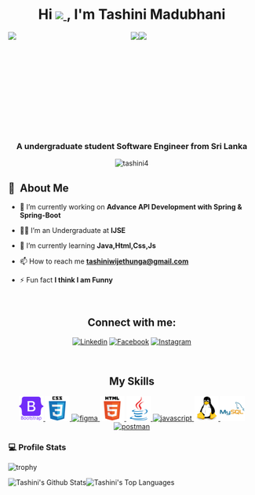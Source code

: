 <h1 align="center">Hi <a href="https://github.com/Bouaskaoun" target="_self">
		<img src="https://media.giphy.com/media/hvRJCLFzcasrR4ia7z/giphy.gif" width="30">
	</a>, I'm Tashini Madubhani</h1>
 <div style ="display:flex;" align="center">
  <img src="https://drive.google.com/uc?id=1z7qDiym-ygiSM3F4u1xDKgxSeH0-qAfM" style="width:250px"/>
  <img src="https://drive.google.com/uc?id=1qzjjmpa6oY9a3xq3mCqWoufaMO5LgDMs" style="height:200px"/>
  <img src="https://drive.google.com/uc?id=14xqv5Vq1iSHgQblRQwoVmMGU7XPq05u4" style="width:230px"/>
</div>

<h3 align="center">A  undergraduate student Software Engineer from Sri Lanka</h3>

<p align="center"> <img src="https://komarev.com/ghpvc/?username=tashini4&label=Profile%20views&color=0e75b6&style=flat" alt="tashini4" /> </p>

 ## 🧭 &nbsp;About Me
- 🔭 I’m currently working on **Advance API Development with Spring & Spring-Boot**
- 🧑‍🎓 I’m an Undergraduate at **IJSE**

- 🌱 I’m currently learning **Java,Html,Css,Js**

- 📫 How to reach me **tashiniwijethunga@gmail.com**

- ⚡ Fun fact **I think I am Funny**
 <br>
 

<h2 align="center">Connect with me: </h2>
<p align="center">
  <a href="https://www.linkedin.com/in/tashini-wijethunga-9474b02b2/"><img alt="Linkedin" title="Tashini's Linkedin" src="https://img.shields.io/badge/LinkedIn-0077B5?style=for-the-badge&logo=linkedin&logoColor=white"></a>
  <a href=https://www.facebook.com/profile.php?id=100074339687176&mibextid=ZbWKwL"><img alt="Facebook" title="Tashini's FB" src="https://img.shields.io/badge/Facebook-1877F2?style=for-the-badge&logo=facebook&logoColor=white"></a>
  <a href="[https://instagram.com/bad_boy_official2](https://www.instagram.com/tashimadu?igsh=NngxMjdkZzQ3eDYw)"><img alt="Instagram" title="Tashini's Instagram" src="https://img.shields.io/badge/Instagram-E4405F?style=for-the-badge&logo=instagram&logoColor=white"></a>
 </p>
 <br>


<h2 align="center">My Skills</h2>
<p align="center"> <a href="https://getbootstrap.com" target="_blank" rel="noreferrer"> <img src="https://raw.githubusercontent.com/devicons/devicon/master/icons/bootstrap/bootstrap-plain-wordmark.svg" alt="bootstrap" width="50" height="50"/> </a> <a href="https://www.w3schools.com/css/" target="_blank" rel="noreferrer"> <img src="https://raw.githubusercontent.com/devicons/devicon/master/icons/css3/css3-original-wordmark.svg" alt="css3" width="50" height="50"/> </a> <a href="https://www.figma.com/" target="_blank" rel="noreferrer"> <img src="https://www.vectorlogo.zone/logos/figma/figma-icon.svg" alt="figma" width="50" height="50"/> </a> <a href="https://www.w3.org/html/" target="_blank" rel="noreferrer"> <img src="https://raw.githubusercontent.com/devicons/devicon/master/icons/html5/html5-original-wordmark.svg" alt="html5" width="50" height="50"/> </a> <a href="https://www.java.com" target="_blank" rel="noreferrer"> <img src="https://raw.githubusercontent.com/devicons/devicon/master/icons/java/java-original.svg" alt="java" width="50" height="50"/> </a> <a href="https://developer.mozilla.org/en-US/docs/Web/JavaScript" target="_blank" rel="noreferrer"> <img src="https://github.com/Scar1109/skill-icons/blob/main/icons/JavaScript.svg" alt="javascript" width="50" height="50"/> </a> <a href="https://www.linux.org/" target="_blank" rel="noreferrer"> <img src="https://raw.githubusercontent.com/devicons/devicon/master/icons/linux/linux-original.svg" alt="linux" width="50" height="50"/> </a> <a href="https://www.mysql.com/" target="_blank" rel="noreferrer"> <img src="https://raw.githubusercontent.com/devicons/devicon/master/icons/mysql/mysql-original-wordmark.svg" alt="mysql" width="50" height="50"/> </a> <a href="https://postman.com" target="_blank" rel="noreferrer"> <img src="https://www.vectorlogo.zone/logos/getpostman/getpostman-icon.svg" alt="postman" width="50" height="50"/> </a> </p>

### 💻 Profile Stats
![trophy](https://github-profile-trophy.vercel.app/?username=Tashini4&row=1&no-bg=true)
<br>

<img alt="Tashini's Github Stats" src="https://github-readme-stats.vercel.app/api/?username=Tashini4&show_icons=true&include_all_commits=true&count_private=true&theme=react&hide_border=true&bg_color=1F222E&title_color=F85D7F&icon_color=F8D866" height="192px"/><img alt="Tashini's Top Languages" src="https://github-readme-stats.vercel.app/api/top-langs/?username=Tashini4&langs_count=8&layout=compact&theme=react&hide_border=true&bg_color=1F222E&title_color=F85D7F&icon_color=F8D866" height="192px"/>
